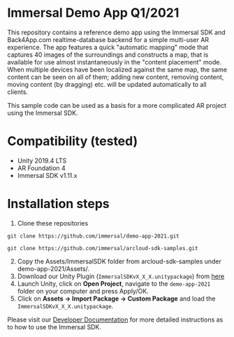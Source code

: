 # Immersal Demo App Q1/2021
This repository contains a reference demo app using the Immersal SDK and Back4App.com realtime-database backend for a simple multi-user AR experience. The app features a quick "automatic mapping" mode that captures 40 images of the surroundings and constructs a map, that is available for use almost instantaneously in the "content placement" mode. When multiple devices have been localized against the same map, the same content can be seen on all of them; adding new content, removing content, moving content (by dragging) etc. will be updated automatically to all clients.

This sample code can be used as a basis for a more complicated AR project using the Immersal SDK.

# Compatibility (tested)

- Unity 2019.4 LTS
- AR Foundation 4
- Immersal SDK v1.11.x

# Installation steps

1. Clone these repositories

```
git clone https://github.com/immersal/demo-app-2021.git
```

```
git clone https://github.com/immersal/arcloud-sdk-samples.git
```
2. Copy the Assets/ImmersalSDK folder from arcloud-sdk-samples under demo-app-2021/Assets/.
3. Download our Unity Plugin (`ImmersalSDKvX_X_X.unitypackage`) from [here](https://developers.immersal.com/)
4. Launch Unity, click on **Open Project**, navigate to the `demo-app-2021` folder on your computer and press Apply/OK.
5. Click on **Assets -> Import Package -> Custom Package** and load the `ImmersalSDKvX_X_X.unitypackage`.

Please visit our [Developer Documentation](https://developers.immersal.com/docs/ "SDK Documentation") for more detailed instructions as to how to use the Immersal SDK.
